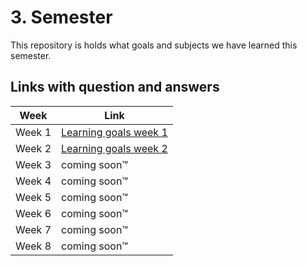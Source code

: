 # 3. Semester

This repository is holds what goals and subjects we have learned this semester.

## Links with question and answers

Week | Link
------------ | -------------
Week 1 | [Learning goals week 1](https://docs.google.com/document/d/1etT92-0bXD3uoesTnwRVypJMhBDCgJrX_K-9hf4_ebY/edit#)
Week 2 | [Learning goals week 2](https://docs.google.com/document/d/1L5ckn0d99AVFmbYcA9ZwujZXHER7-56Sr1pDSqKbaf4/edit?usp=sharing)
Week 3 | coming soon™
Week 4 | coming soon™
Week 5 | coming soon™
Week 6 | coming soon™
Week 7 | coming soon™
Week 8 | coming soon™
